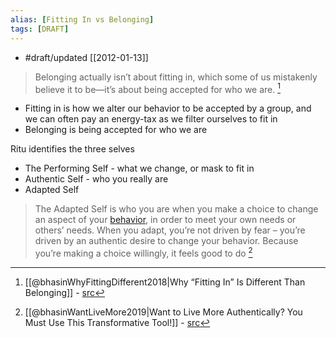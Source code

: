 ```yaml
---
alias: [Fitting In vs Belonging]
tags: [DRAFT]
---
```


- #draft/updated [[2012-01-13]]

>Belonging actually isn’t about fitting in, which some of us mistakenly believe it to be—it’s about being accepted for who we are. [^1]


- Fitting in is how we alter our behavior to be accepted by a group, and we can often pay an energy-tax as we filter ourselves to fit in
- Belonging is being accepted for who we are

Ritu identifies the three selves

- The Performing Self - what we change, or mask to fit in
- Authentic Self - who you really are
- Adapted Self 

> The Adapted Self is who you are when you make a choice to change an aspect of your [behavior](https://ritubhasin.com/blog/want-to-change-your-life-focus-on-your-behavior), in order to meet your own needs or others’ needs. When you adapt, you’re not driven by fear – you’re driven by an authentic desire to change your behavior. Because you’re making a choice willingly, it feels good to do [^2]



[^1]: [[@bhasinWhyFittingDifferent2018|Why “Fitting In” Is Different Than Belonging]] - [src](https://ritubhasin.com/blog/why-fitting-in-is-different-than-belonging)
[^2]: [[@bhasinWantLiveMore2019|Want to Live More Authentically? You Must Use This Transformative Tool!]] - [src](https://ritubhasin.com/blog/change-how-you-think-about-authenticity)

